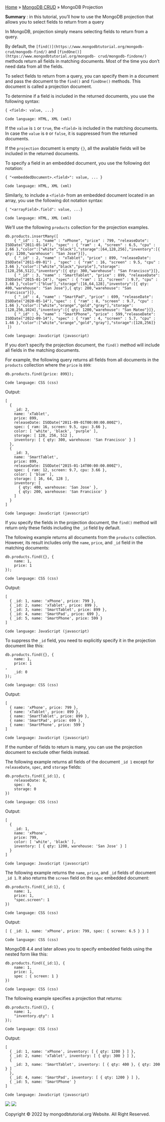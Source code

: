 

[Home](https://www.mongodbtutorial.org/) » [MongoDB
CRUD](https://www.mongodbtutorial.org/mongodb-crud/) » MongoDB Projection



 **Summary** : in this tutorial, you’ll how to use the MongoDB projection that
allows you to select fields to return from a query



In MongoDB, projection simply means selecting fields to return from a query.



By default, the `[find()](https://www.mongodbtutorial.org/mongodb-
crud/mongodb-find/)` and `[findOne()](https://www.mongodbtutorial.org/mongodb-
crud/mongodb-findone/)` methods return all fields in matching documents. Most
of the time you don’t need data from all the fields.



To select fields to return from a query, you can specify them in a document
and pass the document to the `find()` and `findOne()` methods. This document
is called a projection document.



To determine if a field is included in the returned documents, you use the
following syntax:


    
    
    { <field>: value, ...}
    
    Code language: HTML, XML (xml)



If the `value` is `1` or `true`, the `<field>` is included in the matching
documents. In case the `value` is `0` or `false`, it is suppressed from the
returned documents.



If the `projection` document is empty `{}`, all the available fields will be
included in the returned documents.



To specify a field in an embedded document, you use the following dot
notation:


    
    
    { "<embeddedDocument>.<field>": value, ... }
    
    Code language: HTML, XML (xml)



Similarly, to include a `<field>` from an embedded document located in an
array, you use the following dot notation syntax:


    
    
    { "<arrayField>.field": value, ...}
    
    Code language: HTML, XML (xml)



We’ll use the following `products` collection for the projection examples.


    
    
    db.products.insertMany([
        { "_id" : 1, "name" : "xPhone", "price" : 799, "releaseDate": ISODate("2011-05-14"), "spec" : { "ram" : 4, "screen" : 6.5, "cpu" : 2.66 },"color":["white","black"],"storage":[64,128,256],"inventory":[{ qty: 1200,"warehouse": "San Jose"}]},
        { "_id" : 2, "name" : "xTablet", "price" : 899, "releaseDate": ISODate("2011-09-01") , "spec" : { "ram" : 16, "screen" : 9.5, "cpu" : 3.66 },"color":["white","black","purple"],"storage":[128,256,512],"inventory":[{ qty: 300,"warehouse": "San Francisco"}]},
        { "_id" : 3, "name" : "SmartTablet", "price" : 899, "releaseDate": ISODate("2015-01-14"), "spec" : { "ram" : 12, "screen" : 9.7, "cpu" : 3.66 },"color":["blue"],"storage":[16,64,128],"inventory":[{ qty: 400,"warehouse": "San Jose"},{ qty: 200,"warehouse": "San Francisco"}]},
        { "_id" : 4, "name" : "SmartPad", "price" : 699, "releaseDate": ISODate("2020-05-14"),"spec" : { "ram" : 8, "screen" : 9.7, "cpu" : 1.66 },"color":["white","orange","gold","gray"],"storage":[128,256,1024],"inventory":[{ qty: 1200,"warehouse": "San Mateo"}]},
        { "_id" : 5, "name" : "SmartPhone", "price" : 599,"releaseDate": ISODate("2022-09-14"), "spec" : { "ram" : 4, "screen" : 5.7, "cpu" : 1.66 },"color":["white","orange","gold","gray"],"storage":[128,256]}
     ])
    
    Code language: JavaScript (javascript)



If you don’t specify the projection document, the `find()` method will include
all fields in the matching documents.



For example, the following query returns all fields from all documents in the
`products` collection where the `price` is `899`:


    
    
    db.products.find({price: 899});
    
    Code language: CSS (css)



Output:


    
    
    [
      {
        _id: 2,
        name: 'xTablet',
        price: 899,
        releaseDate: ISODate("2011-09-01T00:00:00.000Z"),
        spec: { ram: 16, screen: 9.5, cpu: 3.66 },
        color: [ 'white', 'black', 'purple' ],
        storage: [ 128, 256, 512 ],
        inventory: [ { qty: 300, warehouse: 'San Francisco' } ]
      },
      {
        _id: 3,
        name: 'SmartTablet',
        price: 899,
        releaseDate: ISODate("2015-01-14T00:00:00.000Z"),
        spec: { ram: 12, screen: 9.7, cpu: 3.66 },
        color: [ 'blue' ],
        storage: [ 16, 64, 128 ],
        inventory: [
          { qty: 400, warehouse: 'San Jose' },
          { qty: 200, warehouse: 'San Francisco' }
        ]
      }
    ]
    
    Code language: JavaScript (javascript)



If you specify the fields in the projection document, the `find()` method will
return only these fields including the `_id` field by default.



The following example returns all documents from the `products` collection.
However, its result includes only the `name`, `price`, and `_id` field in the
matching documents:


    
    
    db.products.find({}, {
        name: 1,
        price: 1
    });
    
    Code language: CSS (css)



Output:


    
    
    [
      { _id: 1, name: 'xPhone', price: 799 },
      { _id: 2, name: 'xTablet', price: 899 },
      { _id: 3, name: 'SmartTablet', price: 899 },
      { _id: 4, name: 'SmartPad', price: 699 },
      { _id: 5, name: 'SmartPhone', price: 599 }
    ]
    
    Code language: JavaScript (javascript)



To suppress the `_id` field, you need to explicitly specify it in the
projection document like this:


    
    
    db.products.find({}, {
        name: 1,
        price: 1
    ,
        _id: 0
    });
    
    Code language: CSS (css)



Output:


    
    
    [
      { name: 'xPhone', price: 799 },
      { name: 'xTablet', price: 899 },
      { name: 'SmartTablet', price: 899 },
      { name: 'SmartPad', price: 699 },
      { name: 'SmartPhone', price: 599 }
    ]
    
    Code language: JavaScript (javascript)



If the number of fields to return is many, you can use the projection document
to exclude other fields instead.



The following example returns all fields of the document `_id 1` except for
`releaseDate`, `spec`, and `storage` fields:


    
    
    db.products.find({_id:1}, {
        releaseDate: 0,
        spec: 0,
        storage: 0
    })
    
    Code language: CSS (css)



Output:


    
    
    [
      {
        _id: 1,
        name: 'xPhone',
        price: 799,
        color: [ 'white', 'black' ],
        inventory: [ { qty: 1200, warehouse: 'San Jose' } ]
      }
    ]
    
    Code language: JavaScript (javascript)



The following example returns the `name`, `price`, and `_id` fields of
document `_id 1`. It also returns the `screen` field on the `spec` embedded
document:


    
    
    db.products.find({_id:1}, {
        name: 1,
        price: 1,
        "spec.screen": 1
    })
    
    Code language: CSS (css)



Output:


    
    
    [ { _id: 1, name: 'xPhone', price: 799, spec: { screen: 6.5 } } ]
    
    Code language: CSS (css)



MongoDB 4.4 and later allows you to specify embedded fields using the nested
form like this:


    
    
    db.products.find({_id:1}, {
        name: 1,
        price: 1,
        spec : { screen: 1 }
    })
    
    Code language: CSS (css)



The following example specifies a projection that returns:


    
    
    db.products.find({}, {
        name: 1,
        "inventory.qty": 1
    });
    
    Code language: CSS (css)



Output:


    
    
    [
      { _id: 1, name: 'xPhone', inventory: [ { qty: 1200 } ] },
      { _id: 2, name: 'xTablet', inventory: [ { qty: 300 } ] },
      {
        _id: 3, name: 'SmartTablet', inventory: [ { qty: 400 }, { qty: 200 } ]
      },
      { _id: 4, name: 'SmartPad', inventory: [ { qty: 1200 } ] },
      { _id: 5, name: 'SmartPhone' }
    ]
    
    Code language: JavaScript (javascript)

![](https://www.mongodbtutorial.org/wp-content/themes/evolution/img/left.svg)
![](https://www.mongodbtutorial.org/wp-content/themes/evolution/img/right.svg)


Copyright © 2022 by mongodbtutorial.org Website. All Right Reserved.

